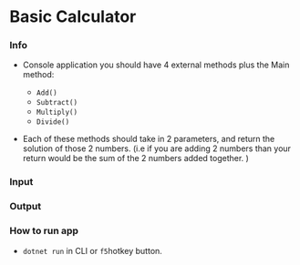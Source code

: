 # Basic Calculator

### Info 
* Console application you should have 4 external methods plus the Main method:
    * `Add()`
    * `Subtract()`
    * `Multiply()`
    * `Divide()`

* Each of these methods should take in 2 parameters, and return the solution of those 2 numbers. (i.e if you are adding 2 numbers than your return would be the sum of the 2 numbers added together. )

### Input

### Output

### How to run app
* `dotnet run` in CLI or `f5`hotkey button.
